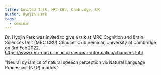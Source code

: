 ```yaml
---
title: Invited Talk, MRC-CBU, Cambridge, UK
author: Hyojin Park
tags:
  - seminar
---
```

Dr. Hyojin Park was invited to give a talk at MRC Cognition and Brain Sciences Unit (MRC CBU) Chaucer Club Seminar, University of Cambridge on 3rd Feb 2022. <br> 
<https://www.mrc-cbu.cam.ac.uk/seminar-information/chaucer-club/> <br>

"Neural dynamics of natural speech perception via Natural Language Processing (NLP) models"
